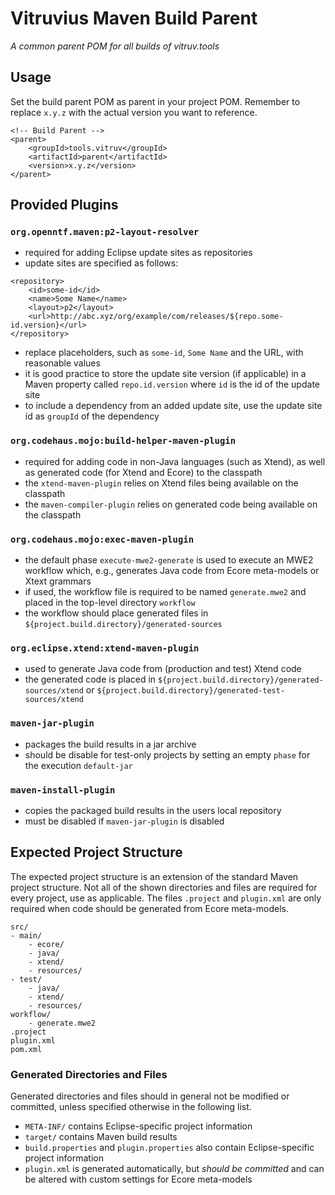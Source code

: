 # Vitruvius Maven Build Parent

*A common parent POM for all builds of vitruv.tools*

## Usage

Set the build parent POM as parent in your project POM.
Remember to replace `x.y.z` with the actual version you want to reference.

```
<!-- Build Parent -->
<parent>
    <groupId>tools.vitruv</groupId>
    <artifactId>parent</artifactId>
    <version>x.y.z</version>
</parent>
```

## Provided Plugins

### `org.openntf.maven:p2-layout-resolver`

- required for adding Eclipse update sites as repositories
- update sites are specified as follows:

```
<repository>
    <id>some-id</id>
    <name>Some Name</name>
    <layout>p2</layout>
    <url>http://abc.xyz/org/example/com/releases/${repo.some-id.version}</url>
</repository>
```

- replace placeholders, such as `some-id`, `Some Name` and the URL, with reasonable values
- it is good practice to store the update site version (if applicable) in a Maven property called `repo.id.version` where `id` is the id of the update site
- to include a dependency from an added update site, use the update site id as `groupId` of the dependency

### `org.codehaus.mojo:build-helper-maven-plugin`

- required for adding code in non-Java languages (such as Xtend), as well as generated code (for Xtend and Ecore) to the classpath
- the `xtend-maven-plugin` relies on Xtend files being available on the classpath
- the `maven-compiler-plugin` relies on generated code being available on the classpath

### `org.codehaus.mojo:exec-maven-plugin`

- the default phase `execute-mwe2-generate` is used to execute an MWE2 workflow which, e.g., generates Java code from Ecore meta-models or Xtext grammars
- if used, the workflow file is required to be named `generate.mwe2` and placed in the top-level directory `workflow`
- the workflow should place generated files in `${project.build.directory}/generated-sources`

### `org.eclipse.xtend:xtend-maven-plugin`

- used to generate Java code from (production and test) Xtend code
- the generated code is placed in `${project.build.directory}/generated-sources/xtend` or `${project.build.directory}/generated-test-sources/xtend`

### `maven-jar-plugin`

- packages the build results in a jar archive
- should be disable for test-only projects by setting an empty `phase` for the execution `default-jar`

### `maven-install-plugin`

- copies the packaged build results in the users local repository
- must be disabled if `maven-jar-plugin` is disabled

## Expected Project Structure

The expected project structure is an extension of the standard Maven project structure.
Not all of the shown directories and files are required for every project, use as applicable.
The files `.project` and `plugin.xml` are only required when code should be generated from Ecore meta-models.

```
src/
- main/
    - ecore/
    - java/
    - xtend/
    - resources/
- test/
    - java/
    - xtend/
    - resources/
workflow/
    - generate.mwe2
.project
plugin.xml
pom.xml
```

### Generated Directories and Files

Generated directories and files should in general not be modified or committed, unless specified otherwise in the following list.

- `META-INF/` contains Eclipse-specific project information
- `target/` contains Maven build results
- `build.properties` and `plugin.properties` also contain Eclipse-specific project information
- `plugin.xml` is generated automatically, but *should be committed* and can be altered with custom settings for Ecore meta-models
